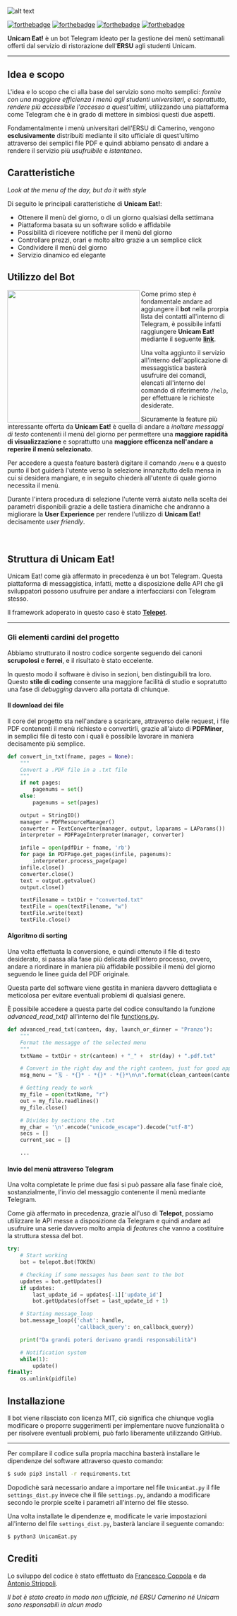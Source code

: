 

![alt text](https://i.imgur.com/oxhwj19.png "UnicamEat!")

[![forthebadge](http://forthebadge.com/images/badges/made-with-python.svg)](https://www.python.org/)
[![forthebadge](http://forthebadge.com/images/badges/built-with-love.svg)](https://www.paypal.me/azzeccagarbugli)
[![forthebadge](http://forthebadge.com/images/badges/powered-by-water.svg)](https://it.wikipedia.org/wiki/Acqua)
[![forthebadge](http://forthebadge.com/images/badges/cc-by-nd.svg)](https://opensource.org/licenses/MIT)

**Unicam Eat!** è un bot Telegram ideato per la gestione dei menù settimanali offerti dal servizio di ristorazione dell'**ERSU** agli studenti Unicam.

***

## Idea e scopo

L'idea e lo scopo che ci alla base del servizio sono molto semplici: *fornire con una maggiore efficienza i menù agli studenti universitari, e soprattutto, rendere più accessibile l'accesso a quest'ultimi,* utilizzando una piattaforma come Telegram che è in grado di mettere in simbiosi questi due aspetti.

Fondamentalmente i menù universitari dell'ERSU di Camerino, vengono **esclusivamente** distribuiti mediante il sito ufficiale di quest'ultimo attraverso dei semplici file PDF e quindi abbiamo pensato di andare a rendere il servizio più *usufruibile* e *istantaneo*.

## Caratteristiche

*Look at the menu of the day, but do it with style*

Di seguito le principali caratteristiche di **Unicam Eat!**:
* Ottenere il menù del giorno, o di un giorno qualsiasi della settimana
* Piattaforma basata su un software solido e affidabile
* Possibilità di ricevere notifiche per il menù del giorno
* Controllare prezzi, orari e molto altro grazie a un semplice click
* Condividere il menù del giorno
* Servizio dinamico ed elegante

## Utilizzo del Bot

<img align="left" width="300" src="https://i.imgur.com/qDUExac.jpg"> 

Come primo step è fondamentale andare ad aggiungere il **bot** nella prorpia lista dei contatti all'interno di Telegram, è possibile infatti raggiungere **Unicam Eat!** mediante il seguente [**link**](https://t.me/UnicamEatBot/).

Una volta aggiunto il servizio all'interno dell'applicazione di messaggistica basterà usufruire dei comandi, elencati all'interno del comando di riferimento ``/help``, per effettuare le richieste desiderate.

Sicuramente la feature più interessante offerta da **Unicam Eat!** è quella di andare a _inoltare messaggi di testo_ contenenti il menù del giorno per permettere una **maggiore rapidità di visualizzazione** e soprattutto una **maggiore efficenza nell'andare a reperire il menù selezionato**.

Per accedere a questa feature basterà digitare il comando ``/menu`` e a questo punto il bot guiderà l'utente verso la selezione innanzitutto della mensa in cui si desidera mangiare, e in seguito chiederà all'utente di quale giorno necessita il menù.

Durante l'intera procedura di selezione l'utente verrà aiutato nella scelta dei parametri disponibili grazie a delle tastiera dinamiche che andranno a migliorare la **User Experience** per rendere l'utilizzo di **Unicam Eat!** decisamente _user friendly_.
<br><br><br>

## Struttura di Unicam Eat!

Unicam Eat! come già affermato in precedenza è un bot Telegram. Questa piattaforma di messaggistica, infatti, mette a disposizione delle API che gli sviluppatori possono usufruire per andare a interfacciarsi con Telegram stesso. 

Il framework adoperato in questo caso è stato [**Telepot**](http://telepot.readthedocs.io/en/latest/).

---
### Gli elementi cardini del progetto

Abbiamo strutturato il nostro codice sorgente seguendo dei canoni **scrupolosi** e **ferrei**, e il risultato è stato eccelente.

In questo modo il software è diviso in sezioni, ben distinguibili tra loro. Questo **stile di coding** consente una maggiore facilità di studio e sopratutto una fase di *debugging* davvero alla portata di chiunque.


#### Il download dei file

Il core del progetto sta nell'andare a scaricare, attraverso delle request, i file PDF contenenti il menù richiesto e convertirli, grazie all'aiuto di **PDFMiner**, in semplici file di testo con i quali è possibile lavorare in maniera decisamente più semplice.

```python
def convert_in_txt(fname, pages = None):
    """
    Convert a .PDF file in a .txt file
    """
    if not pages:
        pagenums = set()
    else:
        pagenums = set(pages)

    output = StringIO()
    manager = PDFResourceManager()
    converter = TextConverter(manager, output, laparams = LAParams())
    interpreter = PDFPageInterpreter(manager, converter)

    infile = open(pdfDir + fname, 'rb')
    for page in PDFPage.get_pages(infile, pagenums):
        interpreter.process_page(page)
    infile.close()
    converter.close()
    text = output.getvalue()
    output.close()

    textFilename = txtDir + "converted.txt"
    textFile = open(textFilename, "w")
    textFile.write(text)
    textFile.close()
```
#### Algoritmo di sorting

Una volta effettuata la conversione, e quindi ottenuto il file di testo desiderato, si passa alla fase più delicata dell'intero processo, ovvero, andare a riordinare in maniera più affidabile possibile il menù del giorno seguendo le linee guida del PDF originale.

Questa parte del software viene gestita in maniera davvero dettagliata e meticolosa per evitare eventuali problemi di qualsiasi genere. 


È possibile accedere a questa parte del codice consultando la funzione *advanced_read_txt()* all'interno del file [functions.py](https://github.com/Azzeccagarbugli/UnicamEat/blob/master/functions.py).
```python
def advanced_read_txt(canteen, day, launch_or_dinner = "Pranzo"):
    """
    Format the messagge of the selected menu
    """
    txtName = txtDir + str(canteen) + "_" +  str(day) + ".pdf.txt"

    # Convert in the right day and the right canteen, just for good appaerence
    msg_menu = "🗓 - *{}* - *{}* - *{}*\n\n".format(clean_canteen(canteen), clean_day(day), launch_or_dinner)

    # Getting ready to work
    my_file = open(txtName, "r")
    out = my_file.readlines()
    my_file.close()

    # Divides by sections the .txt
    my_char = '\n'.encode("unicode_escape").decode("utf-8")
    secs = []
    current_sec = []

    ...
```

#### Invio del menù attraverso Telegram

Una volta completate le prime due fasi si può passare alla fase finale cioè, sostanzialmente, l'invio del messaggio contenente il menù mediante Telegram. 

Come già affermato in precedenza, grazie all'uso di **Telepot**, possiamo utilizzare le API messe a disposizione da Telegram e quindi andare ad usufruire una serie davvero molto ampia di *features* che vanno a costituire la struttura stessa del bot.

```python
try:
    # Start working
    bot = telepot.Bot(TOKEN)

    # Checking if some messages has been sent to the bot
    updates = bot.getUpdates()
    if updates:
        last_update_id = updates[-1]['update_id']
        bot.getUpdates(offset = last_update_id + 1)

    # Starting message_loop
    bot.message_loop({'chat': handle,
                      'callback_query': on_callback_query})

    print("Da grandi poteri derivano grandi responsabilità")

    # Notification system
    while(1):
        update()
finally:
    os.unlink(pidfile)
```


## Installazione

Il bot viene rilasciato con licenza MIT, ciò significa che chiunque voglia modificare o proporre suggerimenti per implementare nuove funzionalità o per risolvere eventuali problemi, può farlo liberamente utilizzando GitHub.

---

Per compilare il codice sulla propria macchina basterà installare le dipendenze del software attraverso questo comando:
```bash
$ sudo pip3 install -r requirements.txt
```
Dopodichè sarà necessario andare a importare nel file ``UnicamEat.py`` il file ``settings_dist.py`` invece che il file ``settings.py``, andando a modificare secondo le prorpie scelte i parametri all'interno del file stesso.

Una volta installate le dipendenze e, modificate le varie impostazioni all'interno del file ``settings_dist.py``, basterà lanciare il seguente comando:
```bash
$ python3 UnicamEat.py
```

## Crediti

Lo sviluppo del codice è stato effettuato da [Francesco Coppola](https://github.com/Azzeccagarbugli) e da [Antonio Strippoli](https://github.com/Porchetta).

*Il bot è stato creato in modo non ufficiale, né ERSU Camerino né Unicam sono responsabili in alcun modo*
